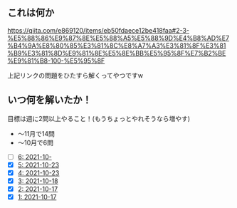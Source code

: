 ## これは何か

https://qiita.com/e869120/items/eb50fdaece12be418faa#2-3-%E5%88%86%E9%87%8E%E5%88%A5%E5%88%9D%E4%B8%AD%E7%B4%9A%E8%80%85%E3%81%8C%E8%A7%A3%E3%81%8F%E3%81%B9%E3%81%8D%E9%81%8E%E5%8E%BB%E5%95%8F%E7%B2%BE%E9%81%B8-100-%E5%95%8F

上記リンクの問題をひたすら解くってやつですw

## いつ何を解いたか！

目標は週に2問以上やること！(もうちょっとやれそうなら増やす)

- 〜11月で14問
- 〜10月で6問

- [ ] [6: 2021-10-]()
- [x] [5: 2021-10-23](./5/five.py)
- [x] [4: 2021-10-23](./4/four.py)
- [x] [3: 2021-10-18](./3/three.py)
- [x] [2: 2021-10-17](./2/two.py)
- [x] [1: 2021-10-17](./1/one.py)
